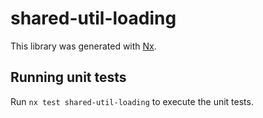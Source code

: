 # shared-util-loading

This library was generated with [Nx](https://nx.dev).

## Running unit tests

Run `nx test shared-util-loading` to execute the unit tests.
